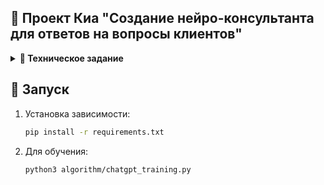 ## 💠 Проект Киа "Создание нейро-консультанта для ответов на вопросы клиентов"


<details>
<summary><b>💾 Техническое задание</b></summary>
<h3>🌐 Источники:</h3>
<li><b><a href="https://docs.google.com/spreadsheets/d/1UDwTDX41NHL626aZpLGO4yvYDvX4P_wfL20kv6ekbD8/edit?usp=sharing">Диалоги оператор + клиент</a></b></li>
<li><b><a href="https://docs.google.com/spreadsheets/d/1btiLDeliT87fFw4yI4aFMEthwL0GtUFMKAgGDW6ryOk/edit?usp=sharing">Список страниц</a></b></li>
<h3>💎 Цель проекта:</h3> 
<b>👁‍🗨 Создать нейро-консультанта, отвечающего на вопросы клиентов организации по продуктам и услугам компании.</b>
<h3>🗒 Основные задачи:</h3>
<h4>1. Подготовка базы знаний:</h4>
<li>Сбор базы знаний (на основе представленных заказчиком ссылок и документов)</li>
<li>оптимизация структуры базы знаний</li>
<li>разделение базы знаний на логические блоки</li>
‌<h4>2. Составление алгоритма с дообучением ChatGPT. Проработка механизма ведения диалога</h4>
<h4>3. Тестирование алгоритма:</h4>
<li>создание пула вопросов для тестирования</li>
<li>тестирование алгоритма</li>
<li>корректировка базы знаний и алгоритма</li>
<h4>4. Внедрение и тестирование:</h4>
<li>Интеграция нейро-консультанта по согласованию с заказчиком</li>
<li>Проведение тестирования и отладки системы</li>
<h3>🔰 Ожидаемые результаты:</h3>
<li><b>🤖 Нейро-консультант, отвечающий на вопросы клиентов компании по продуктам и услугам.</b><br>
<li>‌<b>📆 Сроки проекта: 3 месяца</b></li>
</details>

## 📡 Запуск

1. Установка зависимости:
   ```bash
   pip install -r requirements.txt

2. Для обучения:
   ```bash
   python3 algorithm/chatgpt_training.py
